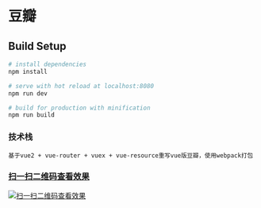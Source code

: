 # 豆瓣


## Build Setup

``` bash
# install dependencies
npm install

# serve with hot reload at localhost:8080
npm run dev

# build for production with minification
npm run build
```

### 技术栈
```
基于vue2 + vue-router + vuex + vue-resource重写vue版豆瓣，使用webpack打包
```
### [扫一扫二维码查看效果](http://htmlpreview.github.io/?https://github.com/whisper12/one-wap/tree/dist/index.html)
 [![扫一扫二维码查看效果](http://qr.api.cli.im/qr?data=http%253A%252F%252Fhtmlpreview.github.io%252F%253Fhttps%253A%252F%252Fgithub.com%252Fwhisper12%252Fone-wap%252Ftree%252Fdist%252Findex.html&level=H&transparent=false&bgcolor=%23ffffff&forecolor=%23000000&blockpixel=12&marginblock=1&logourl=&size=280&kid=cliim&key=db9d3c17f74f233a9edbd3fec971b5ff)](http://htmlpreview.github.io/?https://github.com/whisper12/one-wap/tree/dist/index.html)